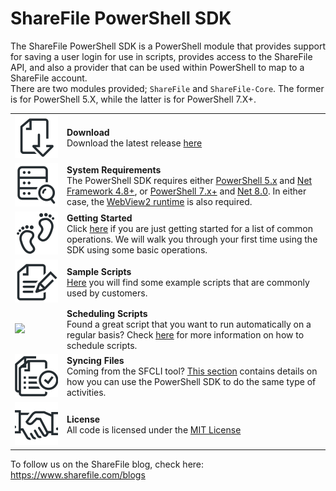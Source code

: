 ShareFile PowerShell SDK
========================
The ShareFile PowerShell SDK is a PowerShell module that provides support for saving a user login for use in scripts, provides access to the ShareFile API, and also a provider that can be used within PowerShell to map to a ShareFile account.
<br>There are two modules provided; `ShareFile` and `ShareFile-Core`. The former is for PowerShell 5.X, while the latter is for PowerShell 7.X+.

<table>
    <tr>
        <td height="69" width="69">
            <a href="https://github.com/sharefile-org/ShareFile-PowerShell-Module/releases"><img src="https://github.com/sharefile-org/ShareFile-PowerShell-Module/blob/master/Samples/Images/Download.png"/></a>
        </td>
        <td>
            <b>Download</b><br>
            Download the latest release <a href="https://github.com/sharefile-org/ShareFile-PowerShell-Module/releases">here</a>
        </td>
    </tr>
    <tr>
        <td>
            <a href="http://msdn.microsoft.com/en-us/library/5a4x27ek(v=vs.110).aspx" target="_blank"><img src="https://github.com/sharefile-org/ShareFile-PowerShell-Module/blob/master/Samples/Images/SystemRequirements.png"/></a>
        </td>
        <td>
            <b>System Requirements</b><br>
The PowerShell SDK requires either <a href="https://learn.microsoft.com/en-us/powershell/module/microsoft.powershell.core/about/about_windows_powershell_5.1" target="_blank">PowerShell 5.x</a> and <a href="https://dotnet.microsoft.com/en-us/download/dotnet-framework/net48" target="_blank">Net Framework 4.8+</a>, or <a href="https://learn.microsoft.com/en-us/powershell/scripting/install/installing-powershell-on-windows?view=powershell-7.4" target="_blank">PowerShell 7.x+</a> and <a href="https://dotnet.microsoft.com/en-us/download/dotnet/8.0" target="_blank">Net 8.0</a>. In either case, the <a href="https://developer.microsoft.com/en-us/microsoft-edge/webview2" target="_blank">WebView2 runtime</a> is also required.
        </td>
    </tr>
    <tr>
        <td>
            <a href="https://github.com/sharefile-org/ShareFile-PowerShell-Module/wiki/Getting-Started"><img src="https://github.com/sharefile-org/ShareFile-PowerShell-Module/blob/master/Samples/Images/GettingStarted.png"/></a>
        </td>
        <td>
            <b>Getting Started</b><br>
            Click <a href="https://github.com/sharefile-org/ShareFile-PowerShell-Module/wiki/Getting-Started">here</a> if you are just getting started for a list of common operations. We will walk you through your first time using the SDK using some basic operations.
        </td>
    </tr>
    <tr>
        <td>
            <a href="https://github.com/sharefile-org/ShareFile-PowerShell-Module/wiki/Sample-Scripts"><img src="https://github.com/sharefile-org/ShareFile-PowerShell-Module/blob/master/Samples/Images/SampleScripts.png"/></a>
        </td>
        <td>
            <b>Sample Scripts</b><br>
            <a href="https://github.com/sharefile-org/ShareFile-PowerShell-Module/wiki/Sample-Scripts">Here</a> you will find some example scripts that are commonly used by customers.
        </td>
    </tr>
    <tr>
        <td>
            <a href="Scheduling-Scripts"><img src="https://github.com/sharefile-org/ShareFile-PowerShell-Modulel/blob/master/Samples/Images/ScheduleScript.png"/></a>
        </td>
        <td>
            <b>Scheduling Scripts</b><br>
            Found a great script that you want to run automatically on a regular basis? Check <a href="https://github.com/sharefile-org/ShareFile-PowerShell-Module/wiki/Scheduling-Scripts">here</a> for more information on how to schedule scripts.
        </td>
    </tr>
    <tr>
        <td>
            <a href="https://github.com/sharefile-org/ShareFile-PowerShell-Modulel/wiki/Syncing-Files"><img src="https://github.com/sharefile-org/ShareFile-PowerShell-Module/blob/master/Samples/Images/SyncingFiles.png"/></a>
        </td>
        <td>
            <b>Syncing Files</b><br>
            Coming from the SFCLI tool? <a href="https://github.com/sharefile-org/ShareFile-PowerShell-Module/wiki/Syncing-Files">This section</a> contains details on how you can use the PowerShell SDK to do the same type of activities.
        </td>
    </tr>
    <tr>
        <td>
            <a href="https://github.com/sharefile-org/ShareFile-PowerShell-Module/blob/master/LICENSE"><img src="https://github.com/sharefile-org/ShareFile-PowerShell-Module/blob/master/Samples/Images/Agreement.png"/></a>
        </td>
        <td>
            <b>License</b><br>
            All code is licensed under the <a href="https://github.com/sharefile-org/ShareFile-PowerShell-Module/blob/master/LICENSE">MIT
License</a>
        </td>
    </tr>
</table>


To follow us on the ShareFile blog, check here:
https://www.sharefile.com/blogs
